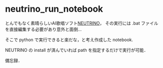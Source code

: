 # neutrino_run_notebook

とんでもなく素晴らしいAI歌唱ソフト[NEUTRINO](https://studio-neutrino.com/)，
その実行には .bat ファイルを直接編集する必要があり意外と面倒...

そこで python で実行できると楽だな，と考え作成した notebook.

NEUTRINO の install が済んでいれば path を指定するだけで実行が可能．

備忘録．
